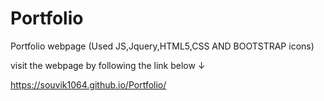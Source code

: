# Portfolio
Portfolio webpage (Used JS,Jquery,HTML5,CSS AND BOOTSTRAP icons)

visit the webpage by following the link below  ↓                                          

https://souvik1064.github.io/Portfolio/
